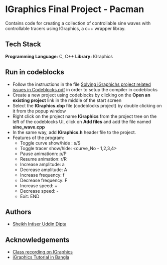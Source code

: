 # IGraphics Final Project - Pacman

Contains code for creating a collection of controllable sine waves with controllable tracers using IGraphics, a c++ wrapper libray.


## Tech Stack

**Programming Language:** C, C++
**Library:** IGraphics


## Run in codeblocks
- Follow the instructions in the file [Solving iGraphichs project related issues in Codeblocks.pdf](https://drive.google.com/file/d/19sG4_nOUeBvJxjewzitg7s-DL4An0Ji0/view?usp=drive_link) in order to setup the compiler in codeblocks
- Create a new project using codeblocks by clicking on the **Open an existing project** link in the middle of the start screen
- Select the **IGraphics.cbp** file (codeblocks project) by double clicking on it from the popup window
- Right click on the project name **IGraphics** from the project tree on the left of the codeblocks UI, click on **Add files** and add the file named **sine_wave.cpp**
- In the same way, add **IGraphics.h** header file to the project.
- Features of the program:
  - Toggle curve show/hide : s/S
  - Toggle tracer show/hide: <curve_No - 1,2,3,4>
  - Pause animationn: p/P
  - Resume animation: r/R
  - Increase amplitude: a
  - Decrease amplitude: A
  - Increase frequency: f
  - Decrease frequency: F
  - Increase speed: +
  - Decrease speed: -
  - Exit: END


## Authors

- [Sheikh Intiser Uddin Dipta](https://github.com/sheikhDipta003)


## Acknowledgements
 - [Class recording on IGraphics](https://drive.google.com/file/d/1GCcOolvL5-7VL-Qydna8IV-ovv1U7tVK/view?usp=drive_link)
 - [iGraphics Tutorial in Bangla](https://youtube.com/playlist?list=PLKiZXxQe7OiDVNhkwgGZ6A6xW-zMbnSXb&si=AupD_d5SPIGKBhZO)